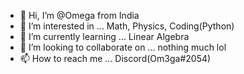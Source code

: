 - 👋 Hi, I’m @Omega from India
- 👀 I’m interested in ... Math, Physics, Coding(Python)
- 🌱 I’m currently learning ... Linear Algebra
- 💞️ I’m looking to collaborate on ... nothing much lol
- 📫 How to reach me ... Discord(Om3ga#2054)

<!---
ShoutingKid/ShoutingKid is a ✨ special ✨ repository because its `README.md` (this file) appears on your GitHub profile.
You can click the Preview link to take a look at your changes.
--->
